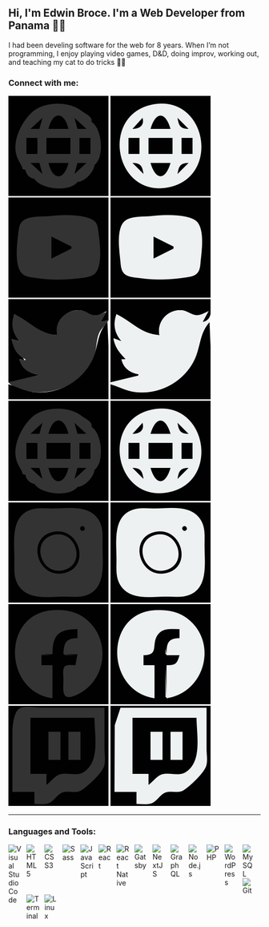 ## Hi, I'm Edwin Broce. I'm a Web Developer from Panama 🏄‍♂️
I had been develing software for the web for 8 years. When I’m not programming, I enjoy playing video games, D&D, doing improv, working out, and teaching my cat to do tricks 🐱‍🏍

### Connect with me:

[![website](./img/website_light_theme.svg)](https://edwinbroce.com/)
[![website](./img/website_dark_theme.svg)](https://edwinbroce.com/)
&nbsp;&nbsp;
[![website](./img/youtube_light_theme.svg)](https://www.youtube.com/channel/UC316MzN9QyFvGJisgyjQWzw#gh-light-mode-only)
[![website](./img/youtube_dark_theme.svg)](https://www.youtube.com/channel/UC316MzN9QyFvGJisgyjQWzw#gh-dark-mode-only)
&nbsp;&nbsp;
[![website](./img/twitter_light_theme.svg)](https://twitter.com/edwin_b24#gh-light-mode-only)
[![website](./img/twitter_dark_theme.svg)](https://twitter.com/edwin_b24#gh-dark-mode-only)
&nbsp;&nbsp;
[![website](./img/website_light_theme.svg)](https://www.linkedin.com/in/edwin-broce#gh-light-mode-only)
[![website](./img/website_dark_theme.svg)](https://www.linkedin.com/in/edwin-broce#gh-dark-mode-only)
&nbsp;&nbsp;
[![website](./img/instagram_light_theme.svg)](https://www.instagram.com/edwin_b24#gh-light-mode-only)
[![website](./img/instagram_dark_theme.svg)](https://www.instagram.com/edwin_b24#gh-dark-mode-only)
&nbsp;&nbsp;
[![website](./img/facebook_light_theme.svg)](https://www.facebook.com/edwin.b24#gh-light-mode-only)
[![website](./img/facebook_dark_theme.svg)](https://www.facebook.com/edwin.b24#gh-light-mode-only)
&nbsp;&nbsp;
[![website](./img/twitch_light_theme.svg)](https://www.twitch.tv/edwin_b24#gh-light-mode-only)
[![website](./img/twitch_dark_theme.svg)](https://www.twitch.tv/edwin_b24#gh-dark-mode-only)

---

### Languages and Tools:

<img align="left" alt="Visual Studio Code" width="26px" src="https://cdn.jsdelivr.net/gh/devicons/devicon/icons/vscode/vscode-original.svg" style="padding-right:10px;" />
<img align="left" alt="HTML5" width="26px" src="https://cdn.jsdelivr.net/gh/devicons/devicon/icons/html5/html5-original.svg" style="padding-right:10px;" />
<img align="left" alt="CSS3" width="26px" src="https://cdn.jsdelivr.net/gh/devicons/devicon/icons/css3/css3-original.svg" style="padding-right:10px;" />
<img align="left" alt="Sass" width="26px" src="https://cdn.jsdelivr.net/gh/devicons/devicon/icons/sass/sass-original.svg" style="padding-right:10px;" />
<img align="left" alt="JavaScript" width="26px" src="https://cdn.jsdelivr.net/gh/devicons/devicon/icons/javascript/javascript-original.svg" style="padding-right:10px;" />
<img align="left" alt="React" width="26px" src="https://cdn.jsdelivr.net/gh/devicons/devicon/icons/react/react-original.svg" style="padding-right:10px;" />
<img align="left" alt="React Native" width="26px" src="https://ik.imagekit.io/edwinb24/Others/React_Native_Logo_Vector_kQyfn9XFt.svg" style="padding-right:10px;" />
<img align="left" alt="Gatsby" width="26px" src="https://cdn.jsdelivr.net/gh/devicons/devicon/icons/gatsby/gatsby-original.svg" style="padding-right:10px;" />
<img align="left" alt="NextJS" width="26px" src="https://cdn.jsdelivr.net/gh/devicons/devicon/icons/nextjs/nextjs-original-wordmark.svg" style="padding-right:10px;" />
<img align="left" alt="GraphQL" width="26px" src="https://cdn.jsdelivr.net/gh/devicons/devicon/icons/graphql/graphql-plain.svg" style="padding-right:10px;" />
<img align="left" alt="Node.js" width="26px" src="https://cdn.jsdelivr.net/gh/devicons/devicon/icons/nodejs/nodejs-original.svg" style="padding-right:10px;"/>
<img align="left" alt="PHP" width="26px" src="https://cdn.jsdelivr.net/gh/devicons/devicon/icons/php/php-original.svg" style="padding-right:10px;"/>
<img align="left" alt="WordPress" width="26px" src="https://cdn.jsdelivr.net/gh/devicons/devicon/icons/wordpress/wordpress-original.svg" style="padding-right:10px;"/>
<img align="left" alt="MySQL" width="26px" src="https://cdn.jsdelivr.net/gh/devicons/devicon/icons/mysql/mysql-original.svg" style="padding-right:10px;"/>
<img align="left" alt="Git" width="26px" src="https://cdn.jsdelivr.net/gh/devicons/devicon/icons/git/git-original.svg" style="padding-right:10p;"/>
<img align="left" alt="Terminal" width="26px" src="https://ik.imagekit.io/edwinb24/Others/285695_terminal_icon_0CbjEGtEZ.svg" style="padding-right:10px;"/>
<img align="left" alt="Linux" width="26px" src="https://cdn.jsdelivr.net/gh/devicons/devicon/icons/linux/linux-original.svg" style="padding-right:10px;"/>
